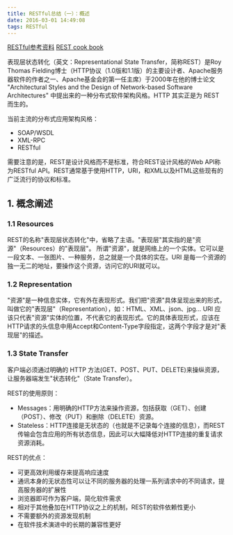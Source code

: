 ```yaml
---
title: RESTful总结（一）：概述
date: 2016-03-01 14:49:08
tags: RESTful
---
```


[RESTful参考资料](http://www.restapitutorial.com/)
[REST cook book](http://restcookbook.com/)

表现层状态转化（英文：Representational State Transfer，简称REST）是Roy Thomas Fielding博士（HTTP协议（1.0版和1.1版）的主要设计者、Apache服务器软件的作者之一、Apache基金会的第一任主席）于2000年在他的博士论文 "Architectural Styles and the Design of Network-based Software Architectures" 中提出来的一种分布式软件架构风格。HTTP 其实正是为 REST 而生的。

当前主流的分布式应用架构风格：

* SOAP/WSDL
* XML-RPC
* RESTful

需要注意的是，REST是设计风格而不是标准，符合REST设计风格的Web API称为RESTful API。REST通常基于使用HTTP，URI，和XML以及HTML这些现有的广泛流行的协议和标准。

<!-- more -->

## 1. 概念阐述

### 1.1 Resources
REST的名称"表现层状态转化"中，省略了主语。"表现层"其实指的是"资源"（Resources）的"表现层"。
所谓"资源"，就是网络上的一个实体。它可以是一段文本、一张图片、一种服务，总之就是一个具体的实在。URI 是每一个资源的独一无二的地址，要操作这个资源，访问它的URI就可以。

### 1.2 Representation
"资源"是一种信息实体，它有外在表现形式。我们把"资源"具体呈现出来的形式，叫做它的"表现层"（Representation），如：HTML、XML、json、jpg…
URI 应该只代表"资源"实体的位置，不代表它的表现形式。它的具体表现形式，应该在HTTP请求的头信息中用Accept和Content-Type字段指定，这两个字段才是对"表现层"的描述。

### 1.3 State Transfer
客户端必须通过明确的 HTTP 方法(GET、POST、PUT、DELETE)来操纵资源，让服务器端发生"状态转化"（State Transfer）。

REST的使用原则：

* Messages：用明确的HTTP方法来操作资源，包括获取（GET）、创建（POST）、修改（PUT）和删除（DELETE）资源。
* Stateless：HTTP连接是无状态的（也就是不记录每个连接的信息），而REST传输会包含应用的所有状态信息，因此可以大幅降低对HTTP连接的重复请求资源消耗。

REST的优点：

* 可更高效利用缓存来提高响应速度
* 通讯本身的无状态性可以让不同的服务器的处理一系列请求中的不同请求，提高服务器的扩展性
* 浏览器即可作为客户端，简化软件需求
* 相对于其他叠加在HTTP协议之上的机制，REST的软件依赖性更小
* 不需要额外的资源发现机制
* 在软件技术演进中的长期的兼容性更好

